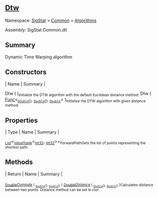 # <sub>[Dtw](./Dtw.md)</sub>

Namespace: [SigStat]() > [Common](./../README.md) > [Algorithms](./README.md)

Assembly: SigStat.Common.dll

## Summary
Dynamic Time Warping algorithm

## Constructors

| Name | Summary | 

Dtw (  )<sub>Initialize the DTW algorithm with the default Euclidean distance method.</sub>
Dtw ( [Func](https://docs.microsoft.com/en-us/dotnet/api/System.Func-3)\<<sub>[`Double`](https://docs.microsoft.com/en-us/dotnet/api/System.Double)[]</sub>, <sub>[`Double`](https://docs.microsoft.com/en-us/dotnet/api/System.Double)[]</sub>, <sub>[`Double`](https://docs.microsoft.com/en-us/dotnet/api/System.Double)</sub>> )<sub>Initialize the DTW algorithm with given distance method.</sub>


## Properties

| Type | Name | Summary | 

<sub>[List](https://docs.microsoft.com/en-us/dotnet/api/System.Collections.Generic.List-1)</sub>\<<sub>[ValueTuple](https://docs.microsoft.com/en-us/dotnet/api/System.ValueTuple-2)</sub>\<<sub>[Int32](https://docs.microsoft.com/en-us/dotnet/api/System.Int32)</sub>, <sub>[Int32](https://docs.microsoft.com/en-us/dotnet/api/System.Int32)</sub>>><sub>ForwardPath</sub><sub>Gets the list of points representing the shortest path.</sub>


## Methods

| Return | Name | Summary | 

<sub>[Double](https://docs.microsoft.com/en-us/dotnet/api/System.Double)</sub><sub>[Compute](./Methods/Dtw-100664150.md) ( <sub>[`Double`](https://docs.microsoft.com/en-us/dotnet/api/System.Double)[]</sub>, <sub>[`Double`](https://docs.microsoft.com/en-us/dotnet/api/System.Double)[]</sub> )</sub><sub></sub>
<sub>[Double](https://docs.microsoft.com/en-us/dotnet/api/System.Double)</sub><sub>[Distance](./Methods/Dtw-100664151.md) ( <sub>[`Double`](https://docs.microsoft.com/en-us/dotnet/api/System.Double)[]</sub>, <sub>[`Double`](https://docs.microsoft.com/en-us/dotnet/api/System.Double)[]</sub> )</sub><sub>Calculates distance between two points.  Distance method can be set in ctor.</sub>


